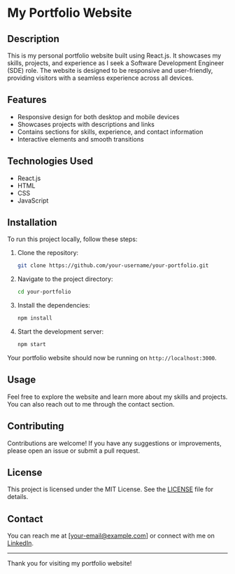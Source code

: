 # My Portfolio Website

## Description
This is my personal portfolio website built using React.js. It showcases my skills, projects, and experience as I seek a Software Development Engineer (SDE) role. The website is designed to be responsive and user-friendly, providing visitors with a seamless experience across all devices.

## Features
- Responsive design for both desktop and mobile devices
- Showcases projects with descriptions and links
- Contains sections for skills, experience, and contact information
- Interactive elements and smooth transitions

## Technologies Used
- React.js
- HTML
- CSS
- JavaScript

## Installation
To run this project locally, follow these steps:

1. Clone the repository:
    ```bash
    git clone https://github.com/your-username/your-portfolio.git
    ```
2. Navigate to the project directory:
    ```bash
    cd your-portfolio
    ```
3. Install the dependencies:
    ```bash
    npm install
    ```
4. Start the development server:
    ```bash
    npm start
    ```

Your portfolio website should now be running on `http://localhost:3000`.

## Usage
Feel free to explore the website and learn more about my skills and projects. You can also reach out to me through the contact section.

## Contributing
Contributions are welcome! If you have any suggestions or improvements, please open an issue or submit a pull request.

## License
This project is licensed under the MIT License. See the [LICENSE](LICENSE) file for details.

## Contact
You can reach me at [your-email@example.com] or connect with me on [LinkedIn](https://www.linkedin.com/in/your-linkedin).

---

Thank you for visiting my portfolio website!
